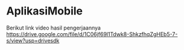# AplikasiMobile

Berikut link video hasil pengerjaannya
https://drive.google.com/file/d/1C06jf69l1Tdwk8-ShkzfhqZgHEb5-7-s/view?usp=drivesdk
